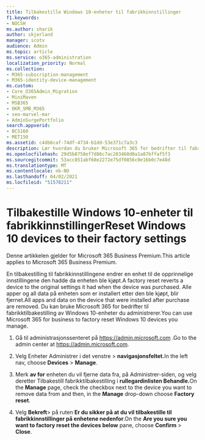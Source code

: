 ```yaml
---
title: Tilbakestille Windows 10-enheter til fabrikkinnstillinger
f1.keywords:
- NOCSH
ms.author: sharik
author: skjerland
manager: scotv
audience: Admin
ms.topic: article
ms.service: o365-administration
localization_priority: Normal
ms.collection:
- M365-subscription-management
- M365-identity-device-management
ms.custom:
- Core_O365Admin_Migration
- MiniMaven
- MSB365
- OKR_SMB_M365
- seo-marvel-mar
- AdminSurgePortfolio
search.appverid:
- BCS160
- MET150
ms.assetid: c4db6caf-74df-4734-b1dd-53e371c7a3c3
description: Lær hvordan du bruker Microsoft 365 for bedrifter til fabrikktilbakestilling av Windows 10-enheter du administrerer, og tilbakestiller dem til de opprinnelige innstillingene ved kjøp.
ms.openlocfilehash: 29d5b8758ef7d86c7ac283460d0a1a87bffaf5f3
ms.sourcegitcommit: 53acc851abf68e2272e75df0856c0e16b0c7e48d
ms.translationtype: MT
ms.contentlocale: nb-NO
ms.lasthandoff: 04/02/2021
ms.locfileid: "51578211"
---
```

# <a name="reset-windows-10-devices-to-their-factory-settings"></a><span data-ttu-id="75360-103">Tilbakestille Windows 10-enheter til fabrikkinnstillinger</span><span class="sxs-lookup"><span data-stu-id="75360-103">Reset Windows 10 devices to their factory settings</span></span>

<span data-ttu-id="75360-104">Denne artikkelen gjelder for Microsoft 365 Business Premium.</span><span class="sxs-lookup"><span data-stu-id="75360-104">This article applies to Microsoft 365 Business Premium.</span></span>

<span data-ttu-id="75360-105">En tilbakestilling til fabrikkinnstillingene endrer en enhet til de opprinnelige innstillingene den hadde da enheten ble kjøpt.</span><span class="sxs-lookup"><span data-stu-id="75360-105">A factory reset reverts a device to the original settings it had when the device was purchased.</span></span> <span data-ttu-id="75360-106">Alle apper og all data på enheten som er installert etter den ble kjøpt, blir fjernet.</span><span class="sxs-lookup"><span data-stu-id="75360-106">All apps and data on the device that were installed after purchase are removed.</span></span> <span data-ttu-id="75360-107">Du kan bruke Microsoft 365 for bedrifter til fabrikktilbakestilling av Windows 10-enheter du administrerer.</span><span class="sxs-lookup"><span data-stu-id="75360-107">You can use Microsoft 365 for business to factory reset Windows 10 devices you manage.</span></span>
  
1. <span data-ttu-id="75360-108">Gå til administrasjonssenteret på <a href="https://go.microsoft.com/fwlink/p/?linkid=837890" target="_blank">https://admin.microsoft.com</a> .</span><span class="sxs-lookup"><span data-stu-id="75360-108">Go to the admin center at <a href="https://go.microsoft.com/fwlink/p/?linkid=837890" target="_blank">https://admin.microsoft.com</a>.</span></span>
    
2. <span data-ttu-id="75360-109">Velg Enheter Administrer  i det venstre \> **navigasjonsfeltet.**</span><span class="sxs-lookup"><span data-stu-id="75360-109">In the left nav, choose **Devices** \> **Manage**.</span></span>

3. <span data-ttu-id="75360-110">Merk **av for** enheten du vil fjerne data fra, på Administrer-siden, og velg deretter Tilbakestill fabrikktilbakestilling i  **rullegardinlisten Behandle.**</span><span class="sxs-lookup"><span data-stu-id="75360-110">On the **Manage** page, check the checkbox next to the device you want to remove data from and then, in the **Manage** drop-down choose **Factory reset**.</span></span>
    
4. <span data-ttu-id="75360-111">Velg **Bekreft**\> på ruten **Er du sikker på at du vil tilbakestille til fabrikkinnstillinger på enhetene nedenfor**.</span><span class="sxs-lookup"><span data-stu-id="75360-111">On the **Are you sure you want to factory reset the devices below** pane, choose **Confirm** \> **Close**.</span></span>
    
  

